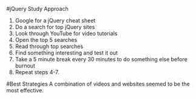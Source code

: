#jQuery Study Approach

1. Google for a jQuery cheat sheet
2. Do a search for top jQuery sites
3. Look through YouTube for video tutorials
4. Open the top 5 searches
5. Read through top searches
6. Find something interesting and test it out 
7. Take a 5 minute break every 30 minutes to do something else before burnout
8. Repeat steps 4-7. 

#Best Strategies
A combination of videos and websites seemed to be the most effective.